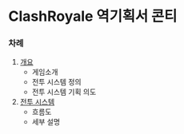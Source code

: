# ClashRoyale 역기획서 콘티
### 차례
1. [개요](./conti/01_개요.md)
    - 게임소개
    - 전투 시스템 정의
    - 전투 시스템 기획 의도
2. [전투 시스템](conti\02_전투_시스템.md)
    - 흐름도
    - 세부 설명